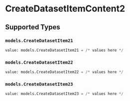 # CreateDatasetItemContent2


## Supported Types

### `models.CreateDatasetItem21`

```python
value: models.CreateDatasetItem21 = /* values here */
```

### `models.CreateDatasetItem22`

```python
value: models.CreateDatasetItem22 = /* values here */
```

### `models.CreateDatasetItem23`

```python
value: models.CreateDatasetItem23 = /* values here */
```


